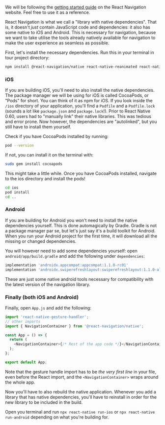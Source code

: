 We will be following the [getting started guide](https://reactnavigation.org/docs/getting-started) on the React Navigation website. Feel free to use it as a reference.

React Navigation is what we call a "library with native dependencies". That is, it doesn't _just_ contain JavaScript code and dependencies: it also has some native to iOS and Android. This is necessary for navigation, because we want to take utilise the tools already natively available for navigation to make the user experience as seamless as possible.

First, let's install the necessary dependencies. Run this in your terminal in tour project directory:

```sh
npm install @react-navigation/native react-native-reanimated react-native-gesture-handler react-native-screens react-native-safe-area-context @react-native-community/masked-view
```

### iOS

If you are building iOS, you'll need to also install the native dependencies. The package manager we will be using for iOS is called CocoaPods, or "Pods" for short. You can think of it as npm for iOS. If you look inside the `/ios` directory of your application, you'll find a `Podfile` and a `Podfile.lock` (sounds a lot like `package.json` and `package.lock`!). Prior to React Native 0.60, users had to "manually link" their native libraries. This was tedious and error prone. Now however, the dependencies are "autolinked", but you still have to install them yourself.

Check if you have CocoaPods installed by running:

```sh
pod --version
```

If not, you can install it on the terminal with:

```sh
sudo gem install cocoapods
```

This might take a little while. Once you have CocoaPods installed, navigate to the ios directory and install the pods!

```sh
cd ios
pod install
cd ..
```

### Android

If you are building for Android you won't need to install the native dependencies yourself. This is done automagically by Gradle. Gradle is not a package manager par se, but let's just say it's a build toolkit for Android. When you run your Android project for the first time, it will download all the missing or changed dependencies.

You will however need to add some dependencies yourself: open `android/app/build.gradle` and add the following under `dependencies`:

```sh
implementation 'androidx.appcompat:appcompat:1.1.0-rc01'
implementation 'androidx.swiperefreshlayout:swiperefreshlayout:1.1.0-alpha02'
```

These are just some native android tools necessary for compatibility with the latest version of the navigation library.

### Finally (both iOS and Android)

Finally, open `App.js` and add the following:

```js
import 'react-native-gesture-handler';
// other imports
import { NavigationContainer } from '@react-navigation/native';

const App = () => {
  return (
    <NavigationContainer>{/* Rest of the app code */}</NavigationContainer>
  );
};

export default App;
```

Note that the gesture handle import has to be _the very first line_ in your file, even before the React import, and the `<NavigationContainer>` wraps around the whole app.

Now you'll have to also rebuild the native application. Whenever you add a library that has native dependencies, you'll have to reinstall in order for the new library to be included in the build.

Open you terminal and run `npx react-native run-ios` or `npx react-native run-android` depending on what you're building for.
